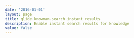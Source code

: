 ```yaml
---
date: '2016-01-01'
layout: page
title: glide.knowman.search.instant_results
description: Enable instant search results for knowledge
value: false
---
```

